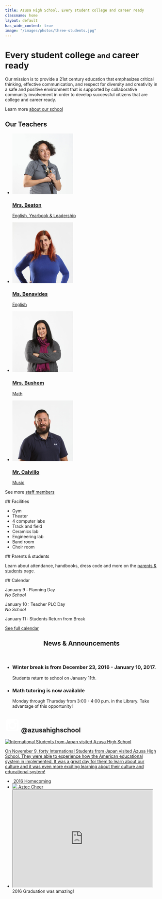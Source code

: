 ```yaml
---
title: Azusa High School, Every student college and career ready
classname: home
layout: default
has_wide_content: true
image: "/images/photos/three-students.jpg"
---
```


<!--
Once an Aztec<br />
Always an Aztec!
-->

# Every student college <small>and</small> career ready

Our mission is to provide a 21st century education that emphasizes critical thinking, effective communication, and respect for diversity and creativity in a safe and positive environment that is supported by collaborative community involvement in order to develop successful citizens that are college and career ready.

Learn more [about our school](/about)

<!--
<div class="introduction">
  <img src="/images/students/IMG_0760.jpg" width="500" alt="" />
  <div>
    <h1>Bringing aspiration into reality</h1>

    <p>Sierra High School is a place where students have a second opportunity to achieve academic success. To bring this aspiration into reality we:</p>

    <ul>
      <li>model and build good relationships</li>
      <li>develop skills and knowledge</li>
      <li>foster independent thinking in a safe environment</li>
    </ul>
    <p>Learn more <a href="about.html">about our school</a></p>
  </div>
</div>
<script>
(function() {
  var images = [
    '/images/students/IMG_0284.jpg',
    '/images/students/IMG_0325.jpg',
    '/images/students/IMG_0381.jpg',
    '/images/students/IMG_0482.jpg',
    '/images/students/IMG_0614.jpg',
    '/images/students/IMG_0683.jpg',
    '/images/students/IMG_0731.jpg',
    '/images/students/IMG_0760.jpg',
    '/images/students/IMG_1065.jpg'
  ];
  var min = 0;
  var max = images.length - 1;
  var random = Math.floor(Math.random() * (max - min + 1) + min);
  var image = document.querySelector('.introduction img');
  image.src = images[random];
  if (images[random].indexOf('IMG_0284.jpg') >= 0 ||
      images[random].indexOf('IMG_0381.jpg') >= 0 ||
      images[random].indexOf('IMG_0482.jpg') >= 0 ||
      images[random].indexOf('IMG_0614.jpg') >= 0 ||
      images[random].indexOf('IMG_1065.jpg') >= 0) {
    image.parentNode.className += ' reverse';
  }
})();
</script>
-->

<div class="staff-list">
  <h2>Our Teachers</h2>
  <ul>
    <li>
      <a href="/staff">
        <img src="/images/teachers/img_2203.jpg" width="200" alt="TODO: Add Teacher’s Name" />
        <h3>Mrs. Beaton</h3>
        <p class="title">English, Yearbook &amp; Leadership</p>
      </a>
    </li>
    <li>
      <a href="/staff">
        <img src="/images/teachers/img_1941.jpg" width="200" alt="TODO: Add Teacher’s Name" />
        <h3>Ms. Benavides</h3>
        <p class="title">English</p>
      </a>
    </li>
    <li>
      <a href="/staff">
        <img src="/images/teachers/img_2140.jpg" width="200" alt="TODO: Add Teacher’s Name" />
        <h3>Mrs. Bushem</h3>
        <p class="title">Math</p>
      </a>
    </li>
    <li>
      <a href="/staff">
        <img src="/images/teachers/img_1892.jpg" width="200" alt="TODO: Add Teacher’s Name" />
        <h3>Mr. Calvillo</h3>
        <p class="title">Music</p>
      </a>
    </li>
  </ul>
  <p>See more <a href="/staff">staff members</a></p>
</div>


<div class="summaries">
  <div class="facilities-summary text" markdown="1">
## Facilities

*   Gym
*   Theater
*   4 computer labs
*   Track and field
*   Ceramics lab
*   Engineering lab
*   Band room
*   Choir room
  </div>

  <div class="parents-summary text" markdown="1">
## Parents & students

Learn about attendance, handbooks, dress code and more on the [parents & students](http://info.azusahighschool.jimthoburn.com/parentwelcome) page.
  </div>

  <div class="calendar-summary text" markdown="1">
## Calendar

January 9
: Planning Day<br />_No School_

January 10
: Teacher PLC Day<br />_No School_

January 11
: Students Return from Break

[See full calendar](http://info.azusahighschool.jimthoburn.com/cms/month-d=x&group_id=1301752510104)
  </div>
</div>

<section class="announcements">

<header>
<h2>News &amp; Announcements</h2>
</header>

<ul>
<li markdown="1">

### Winter break is from December 23, 2016 - January 10, 2017.

Students return to school on January 11th.

</li>
<li markdown="1">

### Math tutoring is now available

Monday through Thursday from 3:00 - 4:00 p.m. in the Library. Take advantage of this opportunity!

</li>
<!--
<li markdown="1">

### Congratulations, Brad Kear — 2015–2016 Teacher of the Year!

<img alt="" src="http://ahs-ausd-ca.schoolloop.com/uimg/image/1301752510104/1331967107019/1413182913155.jpg?1462815786781" />

</li>
<li markdown="1">

### Summer Chandler - 2016 Classified Employee of the Year

<img alt="" src="http://ahs-ausd-ca.schoolloop.com/uimg/file/1471331230544/6029079328627407908.jpg?1480630558846" />

</li>
<li markdown="1">

### 2017 Seniors

Call J. Garcia Photo Studio for senior portrait appointments

**626-969-8488**

</li>
-->

</ul>
</section>

<div class="feature">
  <h2>
    <svg class="icon" viewBox="0 0 24 24" width="48" height="48">
      <switch>
        <path fill="white" d="M22,19.4c0,1.4-1.2,2.6-2.6,2.6H4.6C3.2,22,2,20.8,2,19.4V4.6C2,3.2,3.2,2,4.6,2h14.9C20.8,2,22,3.2,22,4.6 V19.4z M19.7,10.5H18c0.2,0.5,0.3,1.1,0.3,1.7c0,3.3-2.8,6-6.2,6c-3.4,0-6.2-2.7-6.2-6c0-0.6,0.1-1.2,0.3-1.7H4.2v8.4 c0,0.4,0.4,0.8,0.8,0.8h13.9c0.4,0,0.8-0.4,0.8-0.8V10.5z M12,8.1c-2.2,0-4,1.7-4,3.9c0,2.1,1.8,3.9,4,3.9c2.2,0,4-1.7,4-3.9 C16,9.8,14.2,8.1,12,8.1z M19.7,5.1c0-0.5-0.4-0.9-0.9-0.9h-2.3c-0.5,0-0.9,0.4-0.9,0.9v2.1c0,0.5,0.4,0.9,0.9,0.9h2.3 c0.5,0,0.9-0.4,0.9-0.9L19.7,5.1L19.7,5.1z"></path>
        <foreignObject>Instagram</foreignObject>
      </switch>
    </svg>
    @azusahighschool
  </h2>
  <!--
  <p class="more">See more <a href="/news">news &amp; announcements</a></p>
  -->

  <a href="https://www.instagram.com">
    <img src="http://ahs-ausd-ca.schoolloop.com/uimg/file/1471331230544/2353954799496144620.jpg_wnp1000.jpg?1479224450531" alt="International Students from Japan visited Azusa High School" />
    <p>On November 9, forty International Students from Japan visited Azusa High School. They were able to experience how the American educational system in implemented. It was a great day for them to learn about our culture and it was even more exciting learning about their culture and educational system!</p>
  </a>

  <!--
  <svg class="heart icon" viewBox="0 0 24 24" width="24" height="24">
    <path fill="white" d="M17.631 5.93c-0.394-0.913-1.185-1.682-2.281-2.158-0.968-0.422-2.012-0.471-2.96-0.214s-1.801 0.956-2.388 1.767c-0.588-0.811-1.44-1.511-2.389-1.767-0.949-0.258-1.991-0.207-2.96 0.214-1.096 0.476-1.885 1.243-2.281 2.158-0.394 0.912-0.397 1.974 0.103 3.027 1.062 2.257 7.494 7.55 7.529 7.64 0.033-0.090 6.466-5.383 7.53-7.64 0.498-1.053 0.496-2.115 0.101-3.027z"></path>
  </svg>

  <svg class="comment icon" viewBox="0 0 24 24" width="24" height="24">
    <path fill="white" d="M2.2,8.9c0,1,0.3,1.9,1,2.8c0.7,0.9,1.6,1.5,2.8,2c1.2,0.5,2.5,0.7,3.9,0.7c0.4,0,0.8,0,1.3-0.1c1.1,1,2.5,1.7,4,2.1
      c0.3,0.1,0.6,0.1,1,0.2c0.1,0,0.2,0,0.3-0.1c0.1-0.1,0.1-0.1,0.2-0.3v0c0,0,0-0.1,0-0.1c0,0,0-0.1,0-0.1c0,0,0,0,0-0.1L16.5,16
      c0,0,0,0-0.1-0.1c0,0-0.1-0.1-0.1-0.1c0,0-0.1-0.1-0.3-0.3c-0.1-0.2-0.2-0.3-0.3-0.3s-0.2-0.2-0.3-0.3c-0.1-0.2-0.2-0.3-0.3-0.4
      c-0.1-0.1-0.1-0.3-0.2-0.5s-0.2-0.4-0.2-0.7c0.9-0.5,1.6-1.2,2.1-1.9s0.8-1.6,0.8-2.4c0-0.8-0.2-1.5-0.6-2.2s-1-1.3-1.7-1.8
      S14,4.1,13,3.8s-2-0.4-3-0.4c-1.4,0-2.7,0.2-3.9,0.7S4,5.2,3.3,6.1S2.2,7.9,2.2,8.9z"></path>
  </svg>
  -->
</div>

<ul class="news-summary">
  <li>
    <a href="https://www.instagram.com">
      <img src="https://cdn.schoolloop.com/uimgcdn/aHR0cDovL2Focy1hdXNkLWNhLnNjaG9vbGxvb3AuY29tL3VpbWcvaW1hZ2UvMTMwMTc1MjUxMDEwNC8xNDcxMzMxMjMwNTQ0LzE0NzM5MjQ1NDk5NTQuanBnP2Nyb3BUb3A9MzMmY3JvcFJpZ2h0PTkwMCZjcm9wQm90dG9tPTYzMyZjcm9wTGVmdD05OSZiYXNpc1dpZHRoPTEwMDA=" alt="" />
      <span>2016 Homecoming</span>
    </a>
  </li>
  <li>
    <a href="https://www.instagram.com">
      <img src="https://cdn.schoolloop.com/uimgcdn/aHR0cDovL2Focy1hdXNkLWNhLnNjaG9vbGxvb3AuY29tL3VpbWcvaW1hZ2UvMTMwMTc1MjUxMDEwNC8xNDcxMzMxMjMwNTQ0LzE0NzM0MDUzODYzMDAuanBnP2Nyb3BUb3A9MzImY3JvcFJpZ2h0PTkwMSZjcm9wQm90dG9tPTQ3OCZjcm9wTGVmdD0zMDYmYmFzaXNXaWR0aD0xMDAw" />
      <span>Aztec Cheer</span>
    </a>
  </li>
  <li>
    <iframe src="https://drive.google.com/a/azusa.org/file/d/0B8uKDks0PtIVb2F6cERuR2FRMkU/preview" width="460" height="320"></iframe>
    <span>2016 Graduation was amazing!</span>
  </li>
</ul>
